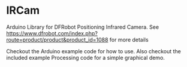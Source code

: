 # IRCam
Arduino Library for DFRobot Positioning Infrared Camera.
See https://www.dfrobot.com/index.php?route=product/product&product_id=1088 for more details

Checkout the Arduino example code for how to use.
Also checkout the included example Processing code for a simple graphical demo.
